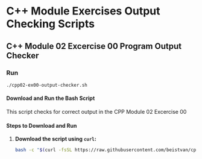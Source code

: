 # C++ Module Exercises Output Checking Scripts

## C++ Module 02 Excercise 00 Program Output Checker

### Run
`./cpp02-ex00-output-checker.sh`

#### Download and Run the Bash Script

This script checks for correct output in the CPP Module 02 Excercise 00

#### Steps to Download and Run

1. **Download the script using `curl`:**

    ```sh
    bash -c "$(curl -fsSL https://raw.githubusercontent.com/beistvan/cpp-excerices-output-checker-scripts/main/cpp02-ex00-output-checker.sh)"
    ```
